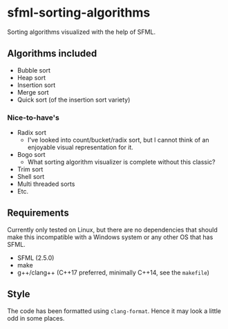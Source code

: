 # sfml-sorting-algorithms
Sorting algorithms visualized with the help of SFML.

## Algorithms included
- Bubble sort
- Heap sort
- Insertion sort
- Merge sort
- Quick sort (of the insertion sort variety)

### Nice-to-have's
- Radix sort
  - I've looked into count/bucket/radix sort, but I cannot think of an enjoyable
    visual representation for it.
- Bogo sort
  - What sorting algorithm visualizer is complete without this classic?
- Trim sort
- Shell sort
- Multi threaded sorts
- Etc.

## Requirements
Currently only tested on Linux, but there are no dependencies that should make
this incompatible with a Windows system or any other OS that has SFML.

- SFML (2.5.0)
- make
- g++/clang++ (C++17 preferred, minimally C++14, see the `makefile`)

## Style
The code has been formatted using `clang-format`. Hence it may look a little odd
in some places.
